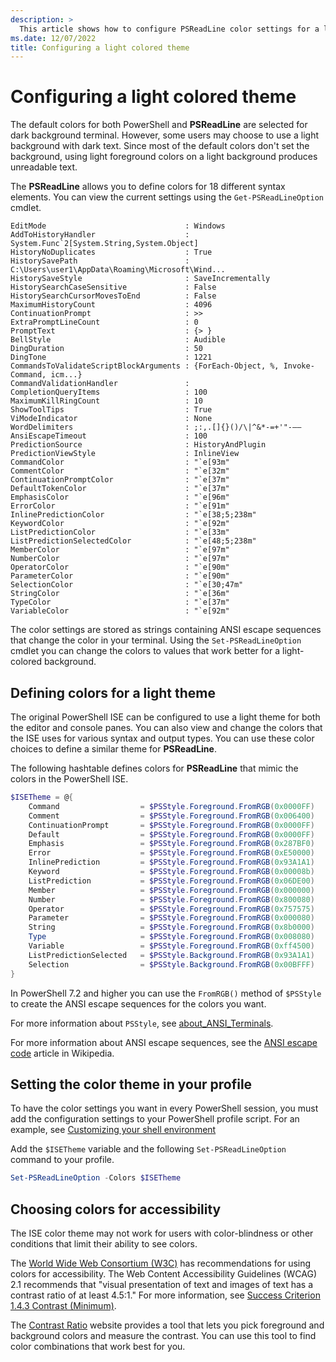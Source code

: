 ```yaml
---
description: >
  This article shows how to configure PSReadLine color settings for a light themed terminal.
ms.date: 12/07/2022
title: Configuring a light colored theme
---
```

# Configuring a light colored theme

The default colors for both PowerShell and **PSReadLine** are selected for dark background terminal.
However, some users may choose to use a light background with dark text. Since most of the default
colors don't set the background, using light foreground colors on a light background produces
unreadable text.

The **PSReadLine** allows you to define colors for 18 different syntax elements. You can view the
current settings using the `Get-PSReadLineOption` cmdlet.

```Output
EditMode                               : Windows
AddToHistoryHandler                    : System.Func`2[System.String,System.Object]
HistoryNoDuplicates                    : True
HistorySavePath                        : C:\Users\user1\AppData\Roaming\Microsoft\Wind...
HistorySaveStyle                       : SaveIncrementally
HistorySearchCaseSensitive             : False
HistorySearchCursorMovesToEnd          : False
MaximumHistoryCount                    : 4096
ContinuationPrompt                     : >>
ExtraPromptLineCount                   : 0
PromptText                             : {> }
BellStyle                              : Audible
DingDuration                           : 50
DingTone                               : 1221
CommandsToValidateScriptBlockArguments : {ForEach-Object, %, Invoke-Command, icm...}
CommandValidationHandler               :
CompletionQueryItems                   : 100
MaximumKillRingCount                   : 10
ShowToolTips                           : True
ViModeIndicator                        : None
WordDelimiters                         : ;:,.[]{}()/\|^&*-=+'"-—―
AnsiEscapeTimeout                      : 100
PredictionSource                       : HistoryAndPlugin
PredictionViewStyle                    : InlineView
CommandColor                           : "`e[93m"
CommentColor                           : "`e[32m"
ContinuationPromptColor                : "`e[37m"
DefaultTokenColor                      : "`e[37m"
EmphasisColor                          : "`e[96m"
ErrorColor                             : "`e[91m"
InlinePredictionColor                  : "`e[38;5;238m"
KeywordColor                           : "`e[92m"
ListPredictionColor                    : "`e[33m"
ListPredictionSelectedColor            : "`e[48;5;238m"
MemberColor                            : "`e[97m"
NumberColor                            : "`e[97m"
OperatorColor                          : "`e[90m"
ParameterColor                         : "`e[90m"
SelectionColor                         : "`e[30;47m"
StringColor                            : "`e[36m"
TypeColor                              : "`e[37m"
VariableColor                          : "`e[92m"
```

The color settings are stored as strings containing ANSI escape sequences that change the color in
your terminal. Using the `Set-PSReadLineOption` cmdlet you can change the colors to values that work
better for a light-colored background.

## Defining colors for a light theme

The original PowerShell ISE can be configured to use a light theme for both the editor and console
panes. You can also view and change the colors that the ISE uses for various syntax and output
types. You can use these color choices to define a similar theme for **PSReadLine**.

The following hashtable defines colors for **PSReadLine** that mimic the colors in the PowerShell
ISE.

```powershell
$ISETheme = @{
    Command                  = $PSStyle.Foreground.FromRGB(0x0000FF)
    Comment                  = $PSStyle.Foreground.FromRGB(0x006400)
    ContinuationPrompt       = $PSStyle.Foreground.FromRGB(0x0000FF)
    Default                  = $PSStyle.Foreground.FromRGB(0x0000FF)
    Emphasis                 = $PSStyle.Foreground.FromRGB(0x287BF0)
    Error                    = $PSStyle.Foreground.FromRGB(0xE50000)
    InlinePrediction         = $PSStyle.Foreground.FromRGB(0x93A1A1)
    Keyword                  = $PSStyle.Foreground.FromRGB(0x00008b)
    ListPrediction           = $PSStyle.Foreground.FromRGB(0x06DE00)
    Member                   = $PSStyle.Foreground.FromRGB(0x000000)
    Number                   = $PSStyle.Foreground.FromRGB(0x800080)
    Operator                 = $PSStyle.Foreground.FromRGB(0x757575)
    Parameter                = $PSStyle.Foreground.FromRGB(0x000080)
    String                   = $PSStyle.Foreground.FromRGB(0x8b0000)
    Type                     = $PSStyle.Foreground.FromRGB(0x008080)
    Variable                 = $PSStyle.Foreground.FromRGB(0xff4500)
    ListPredictionSelected   = $PSStyle.Background.FromRGB(0x93A1A1)
    Selection                = $PSStyle.Background.FromRGB(0x00BFFF)
}
```

In PowerShell 7.2 and higher you can use the `FromRGB()` method of `$PSStyle` to create the ANSI
escape sequences for the colors you want.

For more information about `PSStyle`, see [about_ANSI_Terminals][01].

For more information about ANSI escape sequences, see the [ANSI escape code][04] article in
Wikipedia.

## Setting the color theme in your profile

To have the color settings you want in every PowerShell session, you must add the configuration
settings to your PowerShell profile script. For an example, see
[Customizing your shell environment][02]

Add the `$ISETheme` variable and the following `Set-PSReadLineOption` command to your profile.

```powershell
Set-PSReadLineOption -Colors $ISETheme
```

## Choosing colors for accessibility

The ISE color theme may not work for users with color-blindness or other conditions that limit their
ability to see colors.

The [World Wide Web Consortium (W3C)][05] has recommendations for using colors for accessibility.
The Web Content Accessibility Guidelines (WCAG) 2.1 recommends that "visual presentation of text and
images of text has a contrast ratio of at least 4.5:1." For more information, see
[Success Criterion 1.4.3 Contrast (Minimum)][06].

The [Contrast Ratio][03] website provides a tool that lets you pick foreground and background
colors and measure the contrast. You can use this tool to find color combinations that work best for
you.

<!-- link references -->
[01]: /powershell/module/Microsoft.PowerShell.Core/About/about_ANSI_Terminals
[02]: creating-profile.md
[03]: https://contrast-ratio.com/
[04]: https://en.wikipedia.org/wiki/ANSI_escape_code
[05]: https://www.w3.org/
[06]: https://www.w3.org/TR/WCAG/#contrast-minimum
